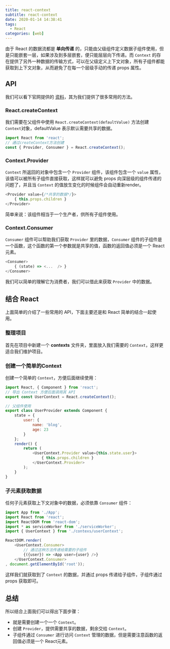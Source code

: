 ```yaml
---
title: react-context
subtitle: react-context
date: 2020-01-14 14:38:41
tags:
  - React
categories: [web]
---
```

由于 React 的数据流都是 **单向传递** 的，只能由父级组件定义数据子组件使用，但是只能嵌套一层，如果涉及到多层嵌套，便只能层层向下传递。而 `Context` 的存在提供了另外一种数据的传输方式，可以在父级定义上下文对象，所有子组件都能获取到上下文对象，从而避免了在每一个层级手动的传递 props 属性。

<!-- more -->
## API
我们可以看下官网提供的 [资料](https://zh-hans.reactjs.org/docs/context.html#gatsby-focus-wrapper)，其为我们提供了很多常用的方法。
### React.createContext
我们需要在父组件中使用 `React.createContext(defaultValue)` 方法创建 `Context`对象，defaultValue 表示默认需要共享的数据。
```javascript
import React from 'react';
// 通过createContext方法创建
const { Provider, Consumer } = React.createContext();
```
### Context.Provider
`Context` 所返回的对象中包含一个 `Provider` 组件，该组件包含一个 `value` 属性，该值可以被所有子组件直接获取，这样就可以避免 props 向深层级的组件传递的问题了，并且当 `Context` 的值放生变化的时候组件会自动重新render。
```javascript
<Provider value={/*共享的数据*/}>
    { this.props.children }
</Provider>
```
简单来说：该组件相当于一个生产者，供所有子组件使用。

### Context.Consumer
`Consumer` 组件可以帮助我们获取 `Provider` 里的数据，`Consumer` 组件的子组件是一个函数，这个函数的第一个参数就是共享的值，函数的返回值必须是一个 React元素。
```javascript
<Consumer>
    { (state) => <...  /> }
</Consumer>
```
我们可以简单的理解它为消费者，我们可以借此来获取 `Provider` 中的数据。
## 结合  React
上面简单的介绍了一些常用的 API，下面主要还是和 React 简单的结合一起使用。
### 整理项目
首先在项目中新建一个 **contexts** 文件夹，里面放入我们需要的 `Context`，这样更适合我们维护项目。
### 创建一个简单的Context
创建一个简单的 `Context`，方便后面继续使用：
```javascript
import React, { Component } from 'react';
// 导出 Context 方便后面调用其 API
export const UserContext = React.createContext();

// 父组件使用
export class UserProvider extends Component {
    state = {
        user: {
            name: 'blog',
            age: 23
        }
    };
    render() {
        return (
            <UserContext.Provider value={this.state.user}>
                { this.props.children }
            </UserContext.Provider>
        );
    }
}
```
### 子元素获取数据
任何子元素获取上下文对象中的数据，必须依靠 `Consumer` 组件：
```javascript
import App from './App';
import React from 'react';
import ReactDOM from 'react-dom';
import * as serviceWorker from './serviceWorker';
import { UserContext } from './contexs/userContext';

ReactDOM.render(
    <UserContext.Consumer>
        // 通过这种方法传递给需要的子组件
        {({user}) => <App user={user} />}
    </UserContext.Consumer>
, document.getElementById('root'));
```
这样我们就获取到了 `Context` 的数据，并通过 props 传递给子组件，子组件通过 props 获取即可。
## 总结
所以结合上面我们可以得出下面步骤：
- 就是需要创建一个一个 `Context`。
- 创建 `Provider`，提供需要共享的数据，剩余交给 `Context`。
- 子组件通过 `Consumer` 进行访问 `Context` 管理的数据，但是需要注意函数的返回值必须是一个 React元素。
